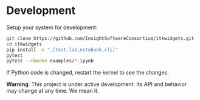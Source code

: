 # Development

Setup your system for development:

```bash
git clone https://github.com/InsightSoftwareConsortium/itkwidgets.git
cd itkwidgets
pip install -e ".[test,lab,notebook,cli]"
pytest
pytest --nbmake examples/*.ipynb
```

If Python code is changed, restart the kernel to see the changes.

**Warning**: This project is under active development. Its API and behavior may change at any time. We mean it.

